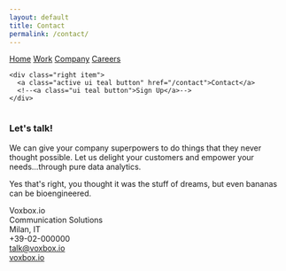 ```yaml
---
layout: default
title: Contact
permalink: /contact/
---    
```



<div class="ui container"> 
  <div class="ui large secondary pointing menu">
    <a class="toc item">
      <i class="voxbox sidebar icon"></i>
    </a>
    <a class=" item" href="/home">Home</a>
    <a class=" item" href="/work">Work</a>
    <a class="item" href="/company">Company</a>
    <a class="item" href="/careers">Careers</a>   
    
    <div class="right item">
      <a class="active ui teal button" href="/contact">Contact</a>
      <!--<a class="ui teal button">Sign Up</a>-->
    </div>
    
  </div>
  
<div class="ui vertical stripe segment">
<div class="ui middle aligned stackable grid container">
  <div class="row">
    <div class="eight wide column">
      <h3 class="ui header">Let's talk!</h3>
      <p>We can give your company superpowers to do things that they never thought possible. Let us delight your customers and empower your needs...through pure data analytics.</p>
      <p>Yes that's right, you thought it was the stuff of dreams, but even bananas can be bioengineered.</p>
<div class="ui relaxed divided list">
  <div class="item">
    <i class="large github middle aligned icon"></i>
    <div class="content">
      <a class="header">Voxbox.io</a>
      <div class="description">Communication Solutions</div>
    </div>
  </div>

</div>      
    </div>
    <div class="six wide right floated column">
 <div class="ui list">

  <div class="item">
    <i class="marker icon"></i>
    <div class="content">
      Milan, IT
    </div>
  </div>
  <div class="item">
    <i class="phone icon"></i>
    <div class="content">
     +39-02-000000
    </div>
  </div>  
  <div class="item">
    <i class="mail icon"></i>
    <div class="content">
      <a href="mailto:talk@voxbox.io">talk@voxbox.io</a>
    </div>
  </div>
  <div class="item">
    <i class="linkify icon"></i>
    <div class="content">
      <a href="http://www.voxbox.io">voxbox.io</a>
    </div>
  </div>
</div>
</div>
    </div>
  </div>

</div>
</div>



